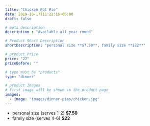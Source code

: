 ```yaml
---
title: "Chicken Pot Pie"
date: 2019-10-17T11:22:16+06:00
draft: false

# meta description
description : "Available all year round"

# Product Short Description
shortDescription: "personal size **$7.50**, family size **$22**"

# product Price
price: "22"
priceBefore: ""

# type must be "products"
type: "dinner"

# product Images
# first image will be shown in the product page
images:
  - image: "images/dinner-pies/chicken.jpg"
---
```


- personal size (serves 1-2) **$7.50**
- family size (serves 4-6) **$22**